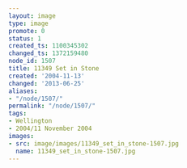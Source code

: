 ```yaml
---
layout: image
type: image
promote: 0
status: 1
created_ts: 1100345302
changed_ts: 1372159480
node_id: 1507
title: 11349 Set in Stone
created: '2004-11-13'
changed: '2013-06-25'
aliases:
- "/node/1507/"
permalink: "/node/1507/"
tags:
- Wellington
- 2004/11 November 2004
images:
- src: image/images/11349_set_in_stone-1507.jpg
  name: 11349_set_in_stone-1507.jpg
---
```


